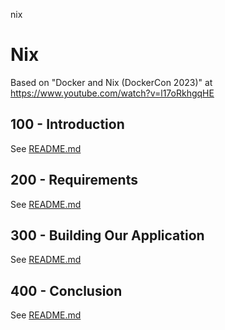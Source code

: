 nix
# Nix

Based on "Docker and Nix (DockerCon 2023)" at https://www.youtube.com/watch?v=l17oRkhgqHE

## 100 - Introduction

See [README.md](./100/README.md)

## 200 - Requirements

See [README.md](./200/README.md)

## 300 - Building Our Application

See [README.md](./300/README.md)

## 400 - Conclusion

See [README.md](./400/README.md)

